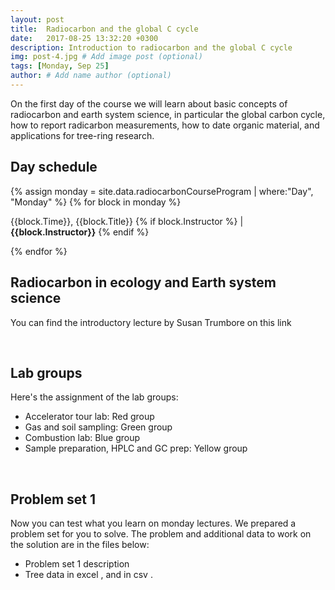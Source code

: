 ```yaml
---
layout: post
title:  Radiocarbon and the global C cycle
date:   2017-08-25 13:32:20 +0300
description: Introduction to radiocarbon and the global C cycle
img: post-4.jpg # Add image post (optional)
tags: [Monday, Sep 25]
author: # Add name author (optional)
---
```


On the first day of the course we will learn about basic concepts of radiocarbon and earth system science, in particular the global carbon cycle, how to report radicarbon measurements, how to date organic material, and applications for tree-ring research.

## Day schedule

{% assign monday = site.data.radiocarbonCourseProgram | where:"Day", "Monday" %}
{% for block in monday %}
<p>{{block.Time}}, {{block.Title}} {% if block.Instructor %} | <b>{{block.Instructor}}</b> {% endif %} </p>
{% endfor %}

<br>

## Radiocarbon in ecology and Earth system science

You can find the introductory lecture by Susan Trumbore on this link <a href="{{ site.baseurl }}/lectures/Trumbore_Monday.pdf"> <i class="fa fa-file" aria-hidden="true"></i></a>

<br>

## Lab groups
Here's the assignment of the lab groups:
* Accelerator tour lab: Red group
* Gas and soil sampling: Green group
* Combustion lab: Blue group
* Sample preparation, HPLC and GC prep: Yellow group

<br>

## Problem set 1
Now you can test what you learn on monday lectures. We prepared a problem set for you to solve. The problem and additional data to work on the solution are in the files below:
* Problem set 1 description <a href="{{ site.baseurl }}/problemSet1/Problem_1.pdf"> <i class="fa fa-file" aria-hidden="true"></i></a>
* Tree data in excel <a href="{{ site.baseurl }}/problemSet1/Problem1_tree_data.xlsx"> <i class="fa fa-file-excel-o" aria-hidden="true"></i></a>, and in csv <a href="{{ site.baseurl }}/problemSet1/tree_data.csv"> <i class="fa fa-table" aria-hidden="true"></i></a>.


